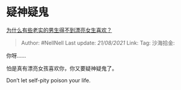 # 疑神疑鬼

[为什么有些老实的男生得不到漂亮女生喜欢？](https://www.zhihu.com/question/446901287/answer/1856635463)

> Author: #NellNell
> Last update: *21/08/2021*
> Link:
> Tag:
> 沙海拾金:

你呀……

怕是真有漂亮女孩喜欢你，你又要疑神疑鬼了。

Don’t let self-pity poison your life.

